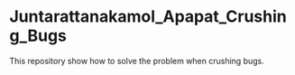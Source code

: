 # Juntarattanakamol_Apapat_Crushing_Bugs
This repository show how to solve the problem when crushing bugs.

